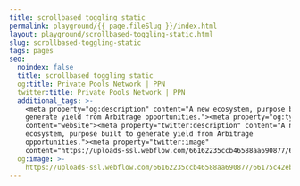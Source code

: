 ```yaml
---
title: scrollbased toggling static
permalink: playground/{{ page.fileSlug }}/index.html
layout: playground/scrollbased-toggling-static.html
slug: scrollbased-toggling-static
tags: pages
seo:
  noindex: false
  title: scrollbased toggling static
  og:title: Private Pools Network | PPN
  twitter:title: Private Pools Network | PPN
  additional_tags: >-
    <meta property="og:description" content="A new ecosystem, purpose built to
    generate yield from Arbitrage opportunities."><meta property="og:type"
    content="website"><meta property="twitter:description" content="A new
    ecosystem, purpose built to generate yield from Arbitrage
    opportunities."><meta property="twitter:image"
    content="https://uploads-ssl.webflow.com/66162235ccb46588aa690877/66175c42ebc0ce580e5b9283_opengraph.jpg">
  og:image: >-
    https://uploads-ssl.webflow.com/66162235ccb46588aa690877/66175c42ebc0ce580e5b9283_opengraph.jpg
---
```



